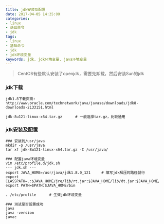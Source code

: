 ```yaml
---
title: jdk安装及配置
date: 2017-04-05 14:35:00
categories:
- linux
- 基础命令
- jdk
tags:
- linux
- 基础命令
- jdk
- jdk环境变量
keywords: jdk, jdk环境变量, java环境变量
---
```

> CentOS有些默认安装了openjdk，需要先卸载，然后安装Sun的jdk

<!-- more -->

### jdk下载
<pre><code class="language-bash line-numbers">jdk1.8下载页面:     http://www.oracle.com/technetwork/java/javase/downloads/jdk8-downloads-2133151.html

jdk-8u121-linux-x64.tar.gz      # 一般选择tar.gz，比较通用
</code></pre>

### jdk安装及配置
<pre><code class="language-bash line-numbers">### 安装到/usr/java
mkdir -p /usr/java
tar xf jdk-8u121-linux-x64.tar.gz -C /usr/java/

### 配置java环境变量
vim /etc/profile.d/jdk.sh
--- jdk.sh ---
export JAVA_HOME=/usr/java/jdk1.8.0_121     # 填写jdk解压的路径就行
export CLASSPATH=.:$JAVA_HOME/jre/lib/rt.jar:$JAVA_HOME/lib/dt.jar:$JAVA_HOME/lib/tools.jar
export PATH=$PATH:$JAVA_HOME/bin

. /etc/profile      # 生效jdk环境变量

### 测试是否设置成功
java
java -version
javac
</code></pre>
